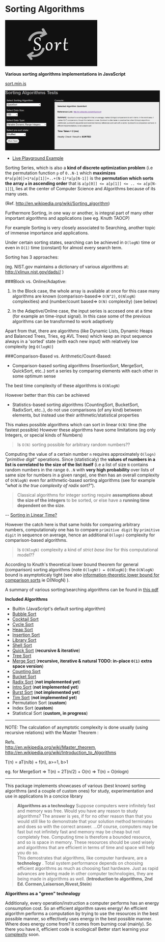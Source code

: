 Sorting Algorithms
===================

![sort.js](/sort.jpg)


__Various sorting algorithms implementations in JavaScript__


[sort.min.js](https://raw.githubusercontent.com/foo123/SortingAlgorithms/master/test/js/sort.min.js)


[![screenshot](/test/screenshot.png)](http://foo123.github.io/examples/sorting-algorithms/)


* [Live Playground Example](http://foo123.github.io/examples/sorting-algorithms/)


Sorting Series, which is also a **kind of discrete optimization problem** (i.e the permutation function `p` of `0..N-1` which **maximizes** `0*a[p[0]]+1*a[p[1]]+..+(N-1)*a[p[N-1]]` is the **permutation which sorts the array `a` in ascending order** that is `a[p[0]] <= a[p[1]] <= .. <= a[p[N-1]]`), lies at the center of Computer Science and Algorithms because of its many uses.

(Ref. http://en.wikipedia.org/wiki/Sorting_algorithm)

Furthermore Sorting, in one way or another, is integral part of many other important algorithms and applications (see eg. Knuth TAOCP)

For example Sorting is very closely associated to Searching, another topic of immense importance and applications.

Under certain sorting states, searching can be achieved in `O(logN)` time or even in `O(1)` time (constant) for almost every search term.

Sorting has 3 approaches:

(eg. NIST.gov maintains a dictionary of various algorithms at:  http://xlinux.nist.gov/dads// )


###Block vs. Online/Adaptive:

1. In the Block case, the whole array is available at once
for this case many algorithms are known (comparison-based=> `O(N^2)`, `O(NlogN)` complexities) and (number/count based=> `O(N)` complexity) (see below)

2. In the Adaptive/Online case, the input series is
accesed one at a time (for example an time-input signal). In this case some of the previous algorithms can be transformed to work adaptively

Apart from that, there are algorithms (like Dynamic Lists, Dynamic Heaps and Balanced Trees, Tries, eg AVL Trees)
which keep an input sequence always in a 'sorted' state (with each new input) with relatively low complexity (eg `O(logN)`)


###Comparison-Based vs. Arithmetic/Count-Based:

* Comparison-based sorting algorithms (InsertionSort, MergeSort, QuickSort, etc..) sort
a series by comparing elements with each other in some optimum sense

The best time complexity of these algorithms is `O(NlogN)`

However better than this can be achieved

* Statistics-based sorting algorithms (CountingSort, BucketSort, RadixSort, etc..), do not use comparisons (of any kind) between elements, but instead use their arithmetic/statistical properties

This makes possible algorithms which can sort in linear `O(N)` time (the fastest possible)
However these algorithms have some limitations (eg only Integers, or special kinds of Numbers)


> Is `O(N)` sorting possible for arbitrary random numbers??


Computing the value of a certain number `n` requires approximately `O(logn)` *"primitive digit"* operations. Since (statisticaly) the **values of numbers in a list is correlated to the size of the list itself** (i.e a list of size `N` contains random numbers in the range `0..N` with **very high probability** over lists of same size for numbers in a given range), one then has an overall complexity of `O(NlogN)` even for arithmetic-based sorting algorithms (see for example *"what is the true complexity of radix sort?"*).

> Classical algorithms for integer sorting require **assumptions about the size of the integers** to be sorted, or else have a **running time dependent on the size**.

-- [Sorting in Linear Time?](https://www.cs.unc.edu/~plaisted/comp550/linear%20time%20sorting.pdf)

However the catch here is that same holds for comparing arbitrary numbers, computationaly one has to compare `primitive digit` by `primitive digit` in sequence on average, hence an additional `O(logn)` complexity for comparison-based algorithms.


> Is `O(NlogN)` complexity a kind of *strict base line* for this computational model??

According to Knuth's theoretical lower bound theorem for general (comparison) sorting algorithms (note `O(logN!) = O(NlogN)`): the `O(NlogN)` bound is asymptoticaly tight (see also [information-theoretic lower bound for comparison sorts](http://www.inf.fh-flensburg.de/lang/algorithmen/sortieren/lowerbounden.htm) ie &Omega;(NlogN) ).


A summary of various sorting/searching algorithms can be found in [this pdf](http://epaperpress.com/sortsearch/download/sortsearch.pdf)


**Included Algorithms**

* Builtin (JavaScript's default sorting algorithm)
* [Bubble Sort](http://en.wikipedia.org/wiki/Bubble_sort)
* [Cocktail Sort](http://en.wikipedia.org/wiki/Cocktail_shaker_sort)
* [Cycle Sort](http://en.wikipedia.org/wiki/Cycle_sort)
* [Heap Sort](http://en.wikipedia.org/wiki/Heap_sort)
* [Insertion Sort](http://en.wikipedia.org/wiki/Insertion_sort)
* [Library Sort](http://en.wikipedia.org/wiki/Library_sort)
* [Shell Sort](http://en.wikipedia.org/wiki/Shellsort)
* [Quick Sort](http://en.wikipedia.org/wiki/Quicksort) (**recursive &amp; iterative**)
* [Tree Sort](http://en.wikipedia.org/wiki/Tree_sort)
* [Merge Sort](http://en.wikipedia.org/wiki/Merge_sort) (**recursive, iterative &amp; natural TODO: in-place `O(1)` extra space version**)
* [Counting Sort](http://en.wikipedia.org/wiki/Counting_sort)
* [Bucket Sort](http://en.wikipedia.org/wiki/Bucket_sort)
* [Radix Sort](http://en.wikipedia.org/wiki/Radix_sort) (**not implemented yet**)
* [Intro Sort](https://en.wikipedia.org/wiki/Introsort) (**not implemented yet**)
* [Burst Sort](http://en.wikipedia.org/wiki/Burstsort) (**not implemented yet**)
* [Tim Sort](http://en.wikipedia.org/wiki/Timsort) (**not implemented yet**)
* Permutation Sort (**custom**)
* Index Sort (**custom**)
* Statistical Sort (**custom, in progress**)


------------------------------------------------------

NOTE: The calculation of asymptotic complexity is done usually (using recursive relations)
with the Master Theorem :

Refs.   
        http://en.wikipedia.org/wiki/Master_theorem, 
        http://en.wikipedia.org/wiki/Introduction_to_Algorithms
        

T(n) = aT(n/b) + f(n),  a>=1, b>1

eg. for MergeSort => T(n) = 2T(n/2) + O(n) =>  T(n) = O(nlogn)


---------------------------------------------------------

This package implements showcases of various (best known) sorting algorithms 
(and a couple of custom ones)
for study, experimentation and use in applications
In a concice library


> __Algorithms as a technology__   Suppose computers were infinitely fast and memory was free. Would you have any reason to study algorithms? The answer is yes, if for no other reason than that you would  still like to demonstrate that your solution method terminates and does so with the correct answer. 
 ...Of course, computers may be fast but not infinitely fast and memory may be cheap but not completely free. Computing time is therefore a  bounded resource, and so is space in memory. These resources should be used wisely and algorithms that are efficient in terms of time and space will help you do so.  
 This demostrates that algorithms, like computer hardware, are a __technology__ . Total system performance depends on choosing efficient algorithms as much as choosing fast hardware. Just as rapid advances are being made in other computer technologies, they are being made in algorithms as well. (__Introduction to algorithms, 2nd Ed. Cormen,Leiserson,Rivest,Stein__)
 
 
 
 __Algorithms as a "green" technology__
 
 Additionaly, every operation/instruction a computer performs has an energy consumption cost. So an efficient algorithm saves energy! 
 An efficient algorithm performs a computation by trying to use the resources in the best possible manner, so effectively uses energy in the best possible manner. 
 Where does energy come from? It comes from burning coal (mainly). 
 So there you have it, efficient code is ecological! 
 Better start learning your [complexity]( http://en.wikipedia.org/wiki/Computational_complexity_theory) soon.

